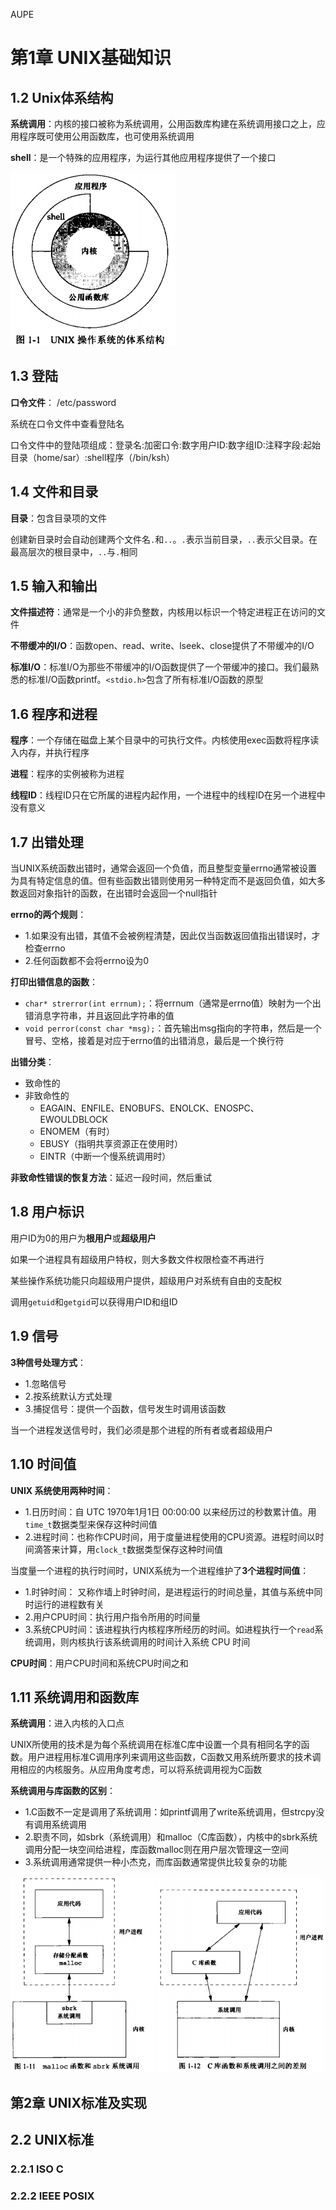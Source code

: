 AUPE

#  第1章 UNIX基础知识

## 1.2 Unix体系结构

**系统调用**：内核的接口被称为系统调用，公用函数库构建在系统调用接口之上，应用程序既可使用公用函数库，也可使用系统调用

**shell**：是一个特殊的应用程序，为运行其他应用程序提供了一个接口

![](../../pics/Linux/APUE/img-1-1.png)

## 1.3 登陆

**口令文件**：  /etc/password

系统在口令文件中查看登陆名

口令文件中的登陆项组成：登录名:加密口令:数字用户ID:数字组ID:注释字段:起始目录（home/sar）:shell程序（/bin/ksh）

## 1.4 文件和目录

**目录**：包含目录项的文件

创建新目录时会自动创建两个文件名`.`和`..`。`.`表示当前目录，`..`表示父目录。在最高层次的根目录中，`..`与`.`相同

## 1.5 输入和输出

**文件描述符**：通常是一个小的非负整数，内核用以标识一个特定进程正在访问的文件

**不带缓冲的I/O**：函数open、read、write、lseek、close提供了不带缓冲的I/O

**标准I/O**：标准I/O为那些不带缓冲的I/O函数提供了一个带缓冲的接口。我们最熟悉的标准I/O函数printf。`<stdio.h>`包含了所有标准I/O函数的原型

## 1.6 程序和进程

**程序**：一个存储在磁盘上某个目录中的可执行文件。内核使用exec函数将程序读入内存，并执行程序

**进程**：程序的实例被称为进程

**线程ID**：线程ID只在它所属的进程内起作用，一个进程中的线程ID在另一个进程中没有意义

## 1.7 出错处理

当UNIX系统函数出错时，通常会返回一个负值，而且整型变量errno通常被设置为具有特定信息的值。但有些函数出错则使用另一种特定而不是返回负值，如大多数返回对象指针的函数，在出错时会返回一个null指针

**errno的两个规则**：

- 1.如果没有出错，其值不会被例程清楚，因此仅当函数返回值指出错误时，才检查errno
- 2.任何函数都不会将errno设为0

**打印出错信息的函数**：

- `char* strerror(int errnum);`：将errnum（通常是errno值）映射为一个出错消息字符串，并且返回此字符串的值
- `void perror(const char *msg);`：首先输出msg指向的字符串，然后是一个冒号、空格，接着是对应于errno值的出错消息，最后是一个换行符

**出错分类**：

- 致命性的
- 非致命性的
  - EAGAIN、ENFILE、ENOBUFS、ENOLCK、ENOSPC、EWOULDBLOCK
  - ENOMEM（有时）
  - EBUSY（指明共享资源正在使用时）
  - EINTR（中断一个慢系统调用时）

**非致命性错误的恢复方法**：延迟一段时间，然后重试

## 1.8 用户标识

用户ID为0的用户为**根用户**或**超级用户**

如果一个进程具有超级用户特权，则大多数文件权限检查不再进行

某些操作系统功能只向超级用户提供，超级用户对系统有自由的支配权

调用`getuid`和`getgid`可以获得用户ID和组ID

## 1.9 信号

**3种信号处理方式**：

- 1.忽略信号
- 2.按系统默认方式处理
- 3.捕捉信号：提供一个函数，信号发生时调用该函数

当一个进程发送信号时，我们必须是那个进程的所有者或者超级用户

## 1.10 时间值

**UNIX 系统使用两种时间**：

- 1.日历时间：自 UTC 1970年1月1日 00:00:00 以来经历过的秒数累计值。用`time_t`数据类型来保存这种时间值
- 2.进程时间：也称作CPU时间，用于度量进程使用的CPU资源。进程时间以时间滴答来计算，用`clock_t`数据类型保存这种时间值

当度量一个进程的执行时间时，UNIX系统为一个进程维护了**3个进程时间值**：

- 1.时钟时间： 又称作墙上时钟时间，是进程运行的时间总量，其值与系统中同时运行的进程数有关
- 2.用户CPU时间：执行用户指令所用的时间量
- 3.系统CPU时间：该进程执行内核程序所经历的时间。如进程执行一个`read`系统调用，则内核执行该系统调用的时间计入系统 CPU 时间

**CPU时间**：用户CPU时间和系统CPU时间之和

## 1.11 系统调用和函数库

**系统调用**：进入内核的入口点

UNIX所使用的技术是为每个系统调用在标准C库中设置一个具有相同名字的函数。用户进程用标准C调用序列来调用这些函数，C函数又用系统所要求的技术调用相应的内核服务。从应用角度考虑，可以将系统调用视为C函数

**系统调用与库函数的区别**：

- 1.C函数不一定是调用了系统调用：如printf调用了write系统调用，但strcpy没有调用系统调用
- 2.职责不同，如sbrk（系统调用）和malloc（C库函数），内核中的sbrk系统调用分配一块空间给进程，库函数malloc则在用户层次管理这一空间
- 3.系统调用通常提供一种小杰克，而库函数通常提供比较复杂的功能

![](../../pics/Linux/APUE/img-1-11.png)

## 第2章 UNIX标准及实现

## 2.2 UNIX标准

### 2.2.1 ISO C

### 2.2.2 IEEE POSIX





